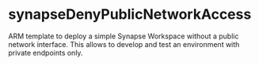 # synapseDenyPublicNetworkAccess
ARM template to deploy a simple Synapse Workspace without a public network interface. This allows to develop and test an environment with private endpoints only.
